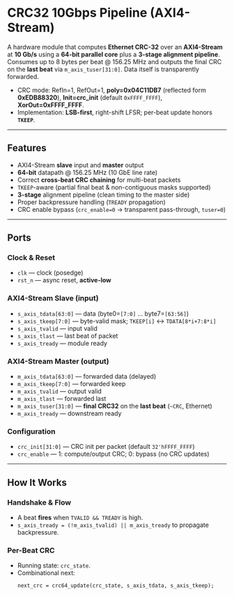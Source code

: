 # CRC32 10Gbps Pipeline (AXI4-Stream)

A hardware module that computes **Ethernet CRC-32** over an **AXI4-Stream** at **10 Gb/s** using a **64-bit parallel core** plus a **3-stage alignment pipeline**.  
Consumes up to 8 bytes per beat @ 156.25 MHz and outputs the final CRC on the **last beat** via `m_axis_tuser[31:0]`. Data itself is transparently forwarded.

- CRC mode: RefIn=1, RefOut=1, **poly=0x04C11DB7** (reflected form **0xEDB88320**), **Init=crc_init** (default `0xFFFF_FFFF`), **XorOut=0xFFFF_FFFF**.
- Implementation: **LSB-first**, right-shift LFSR; per-beat update honors **`TKEEP`**.

---

## Features

- AXI4-Stream **slave** input and **master** output
- **64-bit** datapath @ 156.25 MHz (10 GbE line rate)
- Correct **cross-beat CRC chaining** for multi-beat packets
- `TKEEP`-aware (partial final beat & non-contiguous masks supported)
- **3-stage** alignment pipeline (clean timing to the master side)
- Proper backpressure handling (`TREADY` propagation)
- CRC enable bypass (`crc_enable=0` → transparent pass-through, `tuser=0`)

---

## Ports

### Clock & Reset
- `clk` — clock (posedge)
- `rst_n` — async reset, **active-low**

### AXI4-Stream Slave (input)
- `s_axis_tdata[63:0]` — data (byte0=`[7:0]` … byte7=`[63:56]`)
- `s_axis_tkeep[7:0]` — byte-valid mask; `TKEEP[i]` ↔ `TDATA[8*i+7:8*i]`
- `s_axis_tvalid` — input valid
- `s_axis_tlast` — last beat of packet
- `s_axis_tready` — module ready

### AXI4-Stream Master (output)
- `m_axis_tdata[63:0]` — forwarded data (delayed)
- `m_axis_tkeep[7:0]` — forwarded keep
- `m_axis_tvalid` — output valid
- `m_axis_tlast` — forwarded last
- `m_axis_tuser[31:0]` — **final CRC32** on the **last beat** (`~CRC`, Ethernet)
- `m_axis_tready` — downstream ready

### Configuration
- `crc_init[31:0]` — CRC init per packet (default `32'hFFFF_FFFF`)
- `crc_enable` — 1: compute/output CRC; 0: bypass (no CRC updates)

---

## How It Works

### Handshake & Flow
- A beat **fires** when `TVALID && TREADY` is high.
- `s_axis_tready = (!m_axis_tvalid) || m_axis_tready` to propagate backpressure.

### Per-Beat CRC
- Running state: `crc_state`.
- Combinational next:  
  ```systemverilog
  next_crc = crc64_update(crc_state, s_axis_tdata, s_axis_tkeep);
